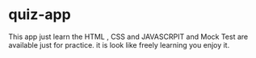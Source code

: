 # quiz-app
This app just learn the HTML , CSS and JAVASCRPIT and Mock Test are available just for practice. it is look like freely learning you enjoy it.   

